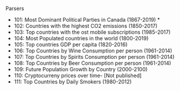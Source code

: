 Parsers

- 101: Most Dominant Political Parties in Canada (1867-2019) * 
- 102: Countries with the highest CO2 emissions (1850-2017)
- 103: Top countries with the ost mobile subscriptions (1985-2017)
- 104: Most Populated countries in the world (1800-2019)
- 105: Top countries GDP per capita (1820-2016)
- 106: Top Countries by Wine Consumption per person (1961-2014)
- 107: Top Countries by Spirits Consumption per person (1961-2014)
- 108: Top Countries by Beer Consumption per person (1961-2014)
- 109: Future Population Growth by Country (2000-2100)
- 110: Cryptocurreny prices over time- [Not published]
- 111: Top Countries by Daily Smokers (1980-2012)